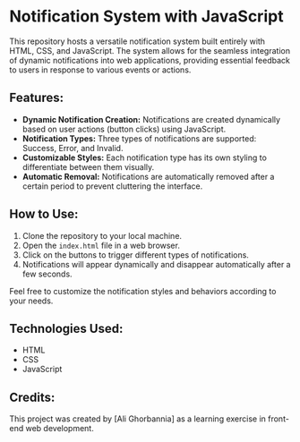 # Notification System with JavaScript

This repository hosts a versatile notification system built entirely with HTML, CSS, and JavaScript. The system allows for the seamless integration of dynamic notifications into web applications, providing essential feedback to users in response to various events or actions.

## Features:

- **Dynamic Notification Creation:** Notifications are created dynamically based on user actions (button clicks) using JavaScript.
- **Notification Types:** Three types of notifications are supported: Success, Error, and Invalid.
- **Customizable Styles:** Each notification type has its own styling to differentiate between them visually.
- **Automatic Removal:** Notifications are automatically removed after a certain period to prevent cluttering the interface.

## How to Use:

1. Clone the repository to your local machine.
2. Open the `index.html` file in a web browser.
3. Click on the buttons to trigger different types of notifications.
4. Notifications will appear dynamically and disappear automatically after a few seconds.

Feel free to customize the notification styles and behaviors according to your needs.

## Technologies Used:

- HTML
- CSS
- JavaScript

## Credits:

This project was created by [Ali Ghorbannia] as a learning exercise in front-end web development.
